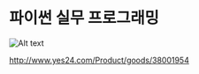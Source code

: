 # 파이썬 실무 프로그래밍
![Alt text](http://image.yes24.com/momo/TopCate1137/MidCate005/113646022.jpg)

<http://www.yes24.com/Product/goods/38001954>